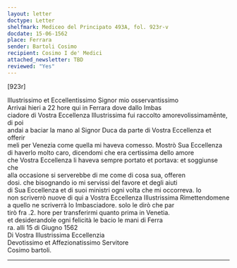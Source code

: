 ```yaml
---
layout: letter
doctype: Letter
shelfmark: Mediceo del Principato 493A, fol. 923r-v
docdate: 15-06-1562
place: Ferrara
sender: Bartoli Cosimo
recipient: Cosimo I de' Medici
attached_newsletter: TBD
reviewed: "Yes"
---
```


[923r]  
  
  
Illustrissimo et Eccellentissimo Signor mio osservantissimo  
Arrivai hieri a 22 hore qui in Ferrara dove dallo Imbas  
ciadore di Vostra Eccellenza Illustrissima fui raccolto amorevolissimamēnte, di poi  
andai a baciar la mano al Signor Duca da parte di Vostra Eccellenza et offerir  
meli per Venezia come quella mi haveva comesso. Mostrò Sua Eccellenza  
di haverlo molto caro, dicendomi che era certissima dello amore  
che Vostra Eccellenza li haveva sempre portato et portava: et soggiunse che  
alla occasione si serverebbe di me come di cosa sua, offeren  
dosi. che bisognando io mi servissi del favore et degli aiuti  
di Sua Eccellenza et di suoi ministri ogni volta che mi occorreva. Io  
non scriverrò nuove di qui a Vostra Eccellenza Illustrissima Rimettendomene  
a quello ne scriverrà lo Imbasciadore. solo le dirò che par  
tirò fra .2. hore per transferirmi quanto prima in Venetia.   
et desiderandole ogni felicità le bacio le mani di Ferra  
ra. alli 15 di Giugno 1562  
Di Vostra Illustrissima Eccellenzia  
Devotissimo et Affezionatissimo Servitore  
Cosimo bartoli.  
  
---  
  

